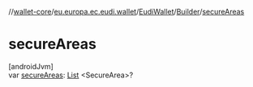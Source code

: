 //[wallet-core](../../../../index.md)/[eu.europa.ec.eudi.wallet](../../index.md)/[EudiWallet](../index.md)/[Builder](index.md)/[secureAreas](secure-areas.md)

# secureAreas

[androidJvm]\
var [secureAreas](secure-areas.md): [List](https://kotlinlang.org/api/latest/jvm/stdlib/kotlin.collections/-list/index.html)
&lt;SecureArea&gt;?
